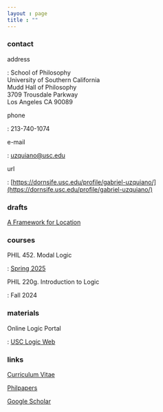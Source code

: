 ```yaml
---
layout : page
title : ""
---
```


### contact

address

:	School of Philosophy<br/>University of Southern California<br/>Mudd Hall of Philosophy<br/>3709 Trousdale Parkway<br/>Los Angeles CA 90089

phone

:	 213-740-1074

e-mail

: 	[uzquiano@usc.edu](mailto:uzquiano@usc.edu)

url

: 	[https://dornsife.usc.edu/profile/gabriel-uzquiano/](https://dornsife.usc.edu/profile/gabriel-uzquiano/)

### drafts

[A Framework for Location](https://drive.google.com/file/d/124SG6v9aTGqONE43-pgOL6lrDUDbC0K4/view?usp=sharing)


### courses

PHIL 452. Modal Logic

:	[Spring 2025](https://gabriel-uzquiano.github.io/courses/452)

PHIL 220g. Introduction to Logic

:	Fall 2024

### materials

Online Logic Portal

:	[USC Logic Web](https://dornsife.usc.edu/usclogicweb/)



### links

[Curriculum Vitae](https://drive.google.com/file/d/1EfHqkKvZbRtGl61y9EzelDwwkl8Hg2jl/view?usp=sharing)

[Philpapers](https://philpeople.org/profiles/gabriel-uzquiano)

[Google Scholar](https://scholar.google.com/citations?user=GxskpHAAAAAJ&hl=en)